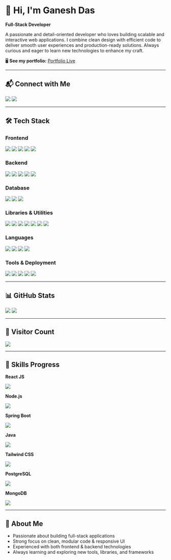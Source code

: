# 👋 Hi, I'm Ganesh Das
**Full-Stack Developer**  

A passionate and detail-oriented developer who loves building scalable and interactive web applications. I combine clean design with efficient code to deliver smooth user experiences and production-ready solutions. Always curious and eager to learn new technologies to enhance my craft.

🖥️ **See my portfolio:** [Portfolio Live](https://my-portfolio-alpha-nine-47.vercel.app/)  

---

## 📬 Connect with Me

<p>
  <a href="https://linkedin.com/in/ganesh-das123" target="_blank"><img src="https://img.shields.io/badge/LinkedIn-0A66C2?style=for-the-badge&logo=linkedin&logoColor=white" /></a>
<!--   <a href="https://twitter.com/ganeshdas" target="_blank"><img src="https://img.shields.io/badge/Twitter-1DA1F2?style=for-the-badge&logo=twitter&logoColor=white" /></a> -->
  <a href="ganeshchandradas663@gmail.com"><img src="https://img.shields.io/badge/Gmail-D14836?style=for-the-badge&logo=gmail&logoColor=white" /></a>
</p>

---

## 🛠️ Tech Stack

### Frontend
<p>
  <img src="https://img.shields.io/badge/React-20232A?style=for-the-badge&logo=react&logoColor=61DAFB" />
  <img src="https://img.shields.io/badge/Vite-646CFF?style=for-the-badge&logo=vite&logoColor=white" />
  <img src="https://img.shields.io/badge/Tailwind_CSS-38B2AC?style=for-the-badge&logo=tailwind-css&logoColor=white" />
  <img src="https://img.shields.io/badge/Material_UI-0081CB?style=for-the-badge&logo=mui&logoColor=white" />
  <img src="https://img.shields.io/badge/React_Router_Dom-CA4245?style=for-the-badge&logo=react-router&logoColor=white" />
</p>

### Backend
<p>
  <img src="https://img.shields.io/badge/Spring_Boot-6DB33F?style=for-the-badge&logo=springboot&logoColor=white" />
  <img src="https://img.shields.io/badge/Spring_Security-6DB33F?style=for-the-badge&logo=spring&logoColor=white" />
  <img src="https://img.shields.io/badge/Spring_Data_JPA-6DB33F?style=for-the-badge&logo=spring&logoColor=white" />
  <img src="https://img.shields.io/badge/Node.js-339933?style=for-the-badge&logo=node.js&logoColor=white" />
  <img src="https://img.shields.io/badge/Express.js-000000?style=for-the-badge&logo=express&logoColor=white" />
</p>

### Database
<p>
  <img src="https://img.shields.io/badge/PostgreSQL-4169E1?style=for-the-badge&logo=postgresql&logoColor=white" />
  <img src="https://img.shields.io/badge/MongoDB-4EA94B?style=for-the-badge&logo=mongodb&logoColor=white" />
  <img src="https://img.shields.io/badge/Neon_Tech-4B9CE2?style=for-the-badge&logo=postgresql&logoColor=white" />
</p>

### Libraries & Utilities
<p>
  <img src="https://img.shields.io/badge/JWT-000000?style=for-the-badge&logo=json-web-tokens&logoColor=white" />
  <img src="https://img.shields.io/badge/Axios-5A29E4?style=for-the-badge&logo=axios&logoColor=white" />
  <img src="https://img.shields.io/badge/React_Query-FF4154?style=for-the-badge&logo=react-query&logoColor=white" />
  <img src="https://img.shields.io/badge/React_Hook_Form-EC5990?style=for-the-badge&logo=react&logoColor=white" />
  <img src="https://img.shields.io/badge/Redux_Toolkit-764ABC?style=for-the-badge&logo=redux&logoColor=white" />
  <img src="https://img.shields.io/badge/Cloudinary-FF5C00?style=for-the-badge&logo=cloudinary&logoColor=white" />
  <img src="https://img.shields.io/badge/React_Icons-61DAFB?style=for-the-badge&logo=react&logoColor=white" />
</p>

### Languages
<p>
  <img src="https://img.shields.io/badge/Java-007396?style=for-the-badge&logo=java&logoColor=white" />
  <img src="https://img.shields.io/badge/JavaScript-F7DF1E?style=for-the-badge&logo=javascript&logoColor=black" />
  <img src="https://img.shields.io/badge/HTML5-E34F26?style=for-the-badge&logo=html5&logoColor=white" />
  <img src="https://img.shields.io/badge/CSS3-1572B6?style=for-the-badge&logo=css3&logoColor=white" />
</p>

### Tools & Deployment
<p>
  <img src="https://img.shields.io/badge/Docker-2496ED?style=for-the-badge&logo=docker&logoColor=white" />
  <img src="https://img.shields.io/badge/Render-000000?style=for-the-badge&logo=render&logoColor=white" />
  <img src="https://img.shields.io/badge/Netlify-00C7B7?style=for-the-badge&logo=netlify&logoColor=white" />
  <img src="https://img.shields.io/badge/Maven-C71A36?style=for-the-badge&logo=apache-maven&logoColor=white" />
  <img src="https://img.shields.io/badge/Nodemon-76D04B?style=for-the-badge&logo=nodedotjs&logoColor=white" />
</p>

---

## 📊 GitHub Stats

<p align="left">
  <img src="https://github-readme-stats.vercel.app/api?username=ganesh420-dot&show_icons=true&theme=radical" />
  <img src="https://github-readme-stats.vercel.app/api/top-langs/?username=ganesh420-dot&layout=compact&theme=radical" />
</p>

---

## 👀 Visitor Count
<p align="left">
  <img src="https://profile-counter.glitch.me/ganesh420-dot/count.svg" />
</p>

---

## 💪 Skills Progress

<p><b>React JS</b></p>
<img src="https://progress-bar.dev/90/?title=ReactJS&color=61DAFB&suffix=%25" />

<p><b>Node.js</b></p>
<img src="https://progress-bar.dev/85/?title=NodeJS&color=339933&suffix=%25" />

<p><b>Spring Boot</b></p>
<img src="https://progress-bar.dev/80/?title=SpringBoot&color=6DB33F&suffix=%25" />

<p><b>Java</b></p>
<img src="https://progress-bar.dev/75/?title=Java&color=007396&suffix=%25" />

<p><b>Tailwind CSS</b></p>
<img src="https://progress-bar.dev/90/?title=TailwindCSS&color=38B2AC&suffix=%25" />

<p><b>PostgreSQL</b></p>
<img src="https://progress-bar.dev/80/?title=PostgreSQL&color=4169E1&suffix=%25" />

<p><b>MongoDB</b></p>
<img src="https://progress-bar.dev/75/?title=MongoDB&color=4EA94B&suffix=%25" />

---

## 🌟 About Me
- Passionate about building full-stack applications  
- Strong focus on clean, modular code & responsive UI  
- Experienced with both frontend & backend technologies  
- Always learning and exploring new tools, libraries, and frameworks  

